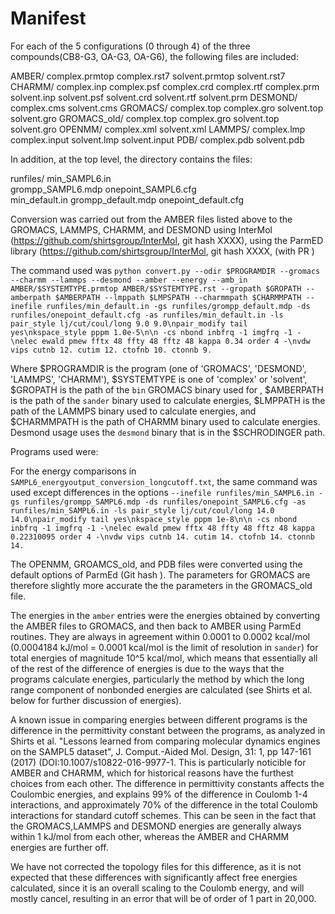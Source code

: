 # Manifest

For each of the 5 configurations (0 through 4) of the three
compounds(CB8-G3, OA-G3, OA-G6), the following files are included:

AMBER/
	complex.prmtop
	complex.rst7
	solvent.prmtop
	solvent.rst7
CHARMM/
	complex.inp
	complex.psf
	complex.crd
	complex.rtf
	complex.prm
	solvent.inp
	solvent.psf
	solvent.crd
	solvent.rtf
	solvent.prm
DESMOND/
	complex.cms
	solvent.cms
GROMACS/
	complex.top
	complex.gro
	solvent.top
	solvent.gro
GROMACS_old/
	complex.top
	complex.gro
	solvent.top
	solvent.gro
OPENMM/
	complex.xml
	solvent.xml
LAMMPS/
	complex.lmp
	complex.input
	solvent.lmp
	solvent.input
PDB/
	complex.pdb
	solvent.pdb

In addition, at the top level, the directory contains the files:


runfiles/
	min_SAMPL6.in    
	grompp_SAMPL6.mdp
	onepoint_SAMPL6.cfg	 
	min_default.in
	grompp_default.mdp
	onepoint_default.cfg  

Conversion was carried out from the AMBER files listed above to the
GROMACS, LAMMPS, CHARMM, and DESMOND using InterMol
(https://github.com/shirtsgroup/InterMol, git hash XXXX), using the
ParmED library (https://github.com/shirtsgroup/InterMol, git hash XXXX, (with PR )

The command used was `python convert.py --odir $PROGRAMDIR --gromacs --charmm --lammps --desmond --amber --energy --amb_in AMBER/$SYSTEMTYPE.prmtop AMBER/$SYSTEMTYPE.rst --gropath $GROPATH --amberpath $AMBERPATH --lmppath $LMPSPATH --charmmpath $CHARMMPATH --inefile runfiles/min_default.in -gs runfiles/grompp_default.mdp -ds runfiles/onepoint_default.cfg -as runfiles/min_default.in -ls pair_style lj/cut/coul/long 9.0 9.0\npair_modify tail yes\nkspace_style pppm 1.0e-5\n\n -cs nbond inbfrq -1 imgfrq -1 -\nelec ewald pmew fftx 48 ffty 48 fftz 48 kappa 0.34 order 4 -\nvdw vips cutnb 12. cutim 12. ctofnb 10. ctonnb 9.`

Where $PROGRAMDIR is the program (one of 'GROMACS', 'DESMOND', 'LAMMPS', 'CHARMM'), $SYSTEMTYPE is one of 'complex' or 'solvent', $GROPATH is the path of the `bin` GROMACS binary used for , $AMBERPATH is the path of the `sander` binary used to calculate energies, $LMPPATH is the path of the LAMMPS binary used to calculate energies, and $CHARMMPATH is the path of CHARMM binary used to calculate energies.  Desmond usage uses the `desmond` binary that is in the $SCHRODINGER path.

Programs used were:

For the energy comparisons in `SAMPL6_energyoutput_conversion_longcutoff.txt`, the same command was used except differences in the options `--inefile runfiles/min_SAMPL6.in -gs runfiles/grompp_SAMPL6.mdp -ds runfiles/onepoint_SAMPL6.cfg -as runfiles/min_SAMPL6.in -ls pair_style lj/cut/coul/long 14.0 14.0\npair_modify tail yes\nkspace_style pppm 1e-8\n\n -cs nbond inbfrq -1 imgfrq -1 -\nelec ewald pmew fftx 48 ffty 48 fftz 48 kappa 0.22310095 order 4 -\nvdw vips cutnb 14. cutim 14. ctofnb 14. ctonnb 14.`

The OPENMM, GROAMCS_old, and PDB files were converted using the
default options of ParmEd (Git hash ). The parameters for GROMACS are
therefore slightly more accurate the the parameters in the GROMACS_old
file.

The energies in the `amber` entries were the energies obtained by
converting the AMBER files to GROMACS, and then back to AMBER using
ParmEd routines. They are always in agreement within 0.0001 to 0.0002
kcal/mol (0.0004184 kJ/mol = 0.0001 kcal/mol is the limit of
resolution in `sander`) for total energies of magnitude 10^5 kcal/mol, which means
that essentially all of the rest of the difference of energies is due
to the ways that the programs calculate energies, particularly the
method by which the long range component of nonbonded energies are
calculated (see Shirts et al. below for further discussion of energies).

A known issue in comparing energies between different programs is the
difference in the permittivity constant between the programs, as
analyzed in Shirts et al. "Lessons learned from comparing molecular
dynamics engines on the SAMPL5 dataset", J. Comput.-Aided Mol. Design,
31: 1, pp 147-161 (2017) (DOI:10.1007/s10822-016-9977-1.  This is
particularly noticible for AMBER and CHARMM, which for historical
reasons have the furthest choices from each other. The difference in
permittivity constants affects the Coulombic energies, and explains
99% of the difference in Coulomb 1-4 interactions, and approximately
70% of the difference in the total Coulomb interactions for standard
cutoff schemes. This can be seen in the fact that the GROMACS,LAMMPS
and DESMOND energies are generally always within 1 kJ/mol from each
other, whereas the AMBER and CHARMM energies are further off. 

We have not corrected the topology files for this difference, as it is
not expected that these differences with significantly affect free
energies calculated, since it is an overall scaling to the Coulomb
energy, and will mostly cancel, resulting in an error that will be of
order of 1 part in 20,000.


